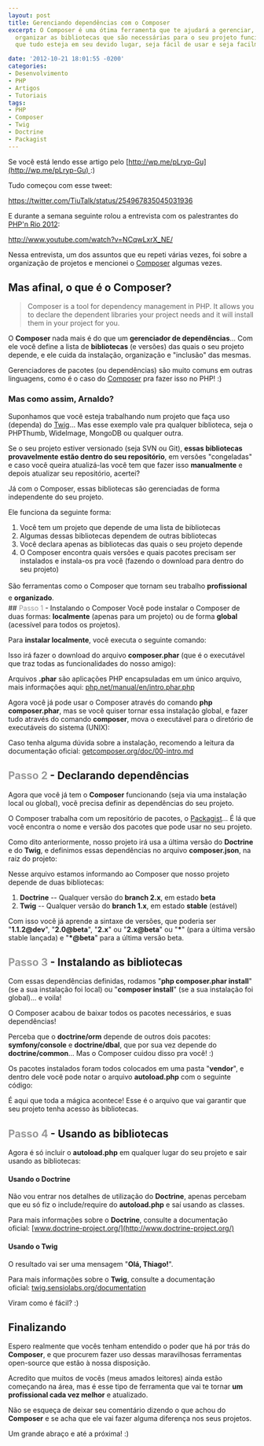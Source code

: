 ```yaml
---
layout: post
title: Gerenciando dependências com o Composer
excerpt: O Composer é uma ótima ferramenta que te ajudará a gerenciar, instalar e
  organizar as bibliotecas que são necessárias para o seu projeto funcionar. Garantindo
  que tudo esteja em seu devido lugar, seja fácil de usar e seja facilmente atualizado

date: '2012-10-21 18:01:55 -0200'
categories:
- Desenvolvimento
- PHP
- Artigos
- Tutoriais
tags:
- PHP
- Composer
- Twig
- Doctrine
- Packagist
---
```

Se você está lendo esse artigo pelo [http://wp.me/pLryp-Gu](http://wp.me/pLryp-Gu) :)

Tudo começou com esse tweet:

https://twitter.com/TiuTalk/status/254967835045031936

E durante a semana seguinte rolou a entrevista com os palestrantes do [PHP'n Rio 2012](http://phpnrio.com.br/2012/):

http://www.youtube.com/watch?v=NCqwLxrX_NE/

Nessa entrevista, um dos assuntos que eu repeti várias vezes, foi sobre a organização de projetos e mencionei o [Composer](http://getcomposer.org/) algumas vezes.

## Mas afinal, o que é o Composer?

> Composer is a tool for dependency management in PHP. It allows you to declare the dependent libraries your project needs and it will install them in your project for you.

O <strong>Composer</strong> nada mais é do que um <strong>gerenciador de dependências</strong>... Com ele você define a lista de <strong>bibliotecas</strong> (e versões) das quais o seu projeto depende, e ele cuida da instalação, organização e "inclusão" das mesmas.

Gerenciadores de pacotes (ou dependências) são muito comuns em outras linguagens, como é o caso do [Composer](http://getcomposer.org/) pra fazer isso no PHP! :)

### Mas como assim, Arnaldo?
Suponhamos que você esteja trabalhando num projeto que faça uso (dependa) do [Twig](http://twig.sensiolabs.org/)... Mas esse exemplo vale pra qualquer biblioteca, seja o PHPThumb, WideImage, MongoDB ou qualquer outra.

Se o seu projeto estiver versionado (seja SVN ou Git), <strong>essas bibliotecas provavelmente estão dentro do seu repositório</strong>, em versões "congeladas" e caso você queira atualizá-las você tem que fazer isso <strong>manualmente</strong> e depois atualizar seu repositório, acertei?

Já com o Composer, essas bibliotecas são gerenciadas de forma independente do seu projeto.

Ele funciona da seguinte forma:

<ol>
<li>Você tem um projeto que depende de uma lista de bibliotecas</li>
<li>Algumas dessas bibliotecas dependem de outras bibliotecas</li>
<li>Você declara apenas as bibliotecas das quais o seu projeto depende</li>
<li>O Composer encontra quais versões e quais pacotes precisam ser instalados e instala-os pra você (fazendo o download para dentro do seu projeto)</li>
</ol>
<div><span style="line-height: 24px;">São ferramentas como o Composer que tornam seu trabalho </span><strong style="line-height: 24px;">profissional</strong><span style="line-height: 24px;"> e <strong>organizado</strong>.</span></div>
## <span style="color: #999999;">Passo 1</span> - Instalando o Composer
Você pode instalar o Composer de duas formas: <strong>localmente</strong> (apenas para um projeto) ou de forma <strong>global</strong> (acessível para todos os projetos).

Para <strong>instalar localmente</strong>, você<strong></strong> executa o seguinte comando:

<div data-gist-id="3927122" data-gist-show-loading="false"></div>

Isso irá fazer o download do arquivo <strong>composer.phar</strong> (que é o executável que traz todas as funcionalidades do nosso amigo):

<div data-gist-id="3927127" data-gist-show-loading="false"></div>

Arquivos <strong>.phar</strong> são aplicações PHP encapsuladas em um único arquivo, mais informações aqui: [php.net/manual/en/intro.phar.php](http://php.net/manual/en/intro.phar.php)

Agora você já pode usar o Composer através do comando <strong>php composer.phar</strong>, mas se você quiser tornar essa instalação global, e fazer tudo através do comando <strong>composer</strong>, mova o executável para o diretório de executáveis do sistema (UNIX):

<div data-gist-id="3927128" data-gist-show-loading="false"></div>

Caso tenha alguma dúvida sobre a instalação, recomendo a leitura da documentação oficial: [getcomposer.org/doc/00-intro.md](http://getcomposer.org/doc/00-intro.md)

## <span style="color: #999999;">Passo 2</span> - Declarando dependências
Agora que você já tem o <strong>Composer</strong> funcionando (seja via uma instalação local ou global), você precisa definir as dependências do seu projeto.

O Composer trabalha com um repositório de pacotes, o [Packagist](https://packagist.org/)... É lá que você encontra o nome e versão dos pacotes que pode usar no seu projeto.

Como dito anteriormente, nosso projeto irá usa a última versão do <strong>Doctrine</strong> e do <strong>Twig</strong>, e definimos essas dependências no arquivo <strong>composer.json</strong>, na raiz do projeto:

<div data-gist-id="3927227" data-gist-show-loading="false"></div>

Nesse arquivo estamos informando ao Composer que nosso projeto depende de duas bibliotecas:

<ol>
<li><strong>Doctrine</strong> -- Qualquer versão do <strong>branch 2.x</strong>, em estado <strong>beta</strong></li>
<li><strong>Twig</strong> -- Qualquer versão do <strong>branch 1.x</strong>, em estado <strong>stable</strong> (estável)</li>
</ol>
Com isso você já aprende a sintaxe de versões, que poderia ser "<strong>1.1.2@dev</strong>", "<strong>2.0@beta</strong>", "<strong>2.x</strong>" ou "<strong>2.x@beta</strong>" ou "<strong>*</strong>" (para a última versão stable lançada) e "<strong>*@beta</strong>" para a última versão beta.

## <span style="color: #999999;">Passo 3</span> - Instalando as bibliotecas
Com essas dependências definidas, rodamos "<strong>php composer.phar install</strong>" (se a sua instalação foi local) ou "<strong>composer install</strong>" (se a sua instalação foi global)... e voila!

<div data-gist-id="3927261" data-gist-show-loading="false"></div>

O Composer acabou de baixar todos os pacotes necessários, e suas dependências!

Perceba que o <strong>doctrine/orm</strong> depende de outros dois pacotes: <strong>symfony/console</strong> e <strong>doctrine/dbal</strong>, que por sua vez depende do <strong>doctrine/common</strong>... Mas o Composer cuidou disso pra você! :)

Os pacotes instalados foram todos colocados em uma pasta "<strong>vendor</strong>", e dentro dele você pode notar o arquivo <strong>autoload.php</strong> com o seguinte código:

<div data-gist-id="3928198" data-gist-show-loading="false"></div>

É aqui que toda a mágica acontece! Esse é o arquivo que vai garantir que seu projeto tenha acesso às bibliotecas.

## <span style="color: #999999;">Passo 4</span> - Usando as bibliotecas
Agora é só incluir o <strong>autoload.php</strong> em qualquer lugar do seu projeto e sair usando as bibliotecas:

#### Usando o Doctrine

<div data-gist-id="3928244" data-gist-show-loading="false"></div>

Não vou entrar nos detalhes de utilização do <strong>Doctrine</strong>, apenas percebam que eu só fiz o include/require do <strong>autoload.php</strong> e saí usando as classes.

Para mais informações sobre o <strong>Doctrine</strong>, consulte a documentação oficial: [www.doctrine-project.org/](http://www.doctrine-project.org/)

#### Usando o Twig

<div data-gist-id="3928259" data-gist-show-loading="false"></div>

O resultado vai ser uma mensagem "<strong>Olá, Thiago!</strong>".

Para mais informações sobre o <strong>Twig</strong>, consulte a documentação oficial: [twig.sensiolabs.org/documentation](http://twig.sensiolabs.org/documentation)

Viram como é fácil? :)

## Finalizando
Espero realmente que vocês tenham entendido o poder que há por trás do <strong>Composer</strong>, e que procurem fazer uso dessas maravilhosas ferramentas open-source que estão à nossa disposição.

Acredito que muitos de vocês (meus amados leitores) ainda estão começando na área, mas é esse tipo de ferramenta que vai te tornar <strong>um profissional cada vez melhor</strong> e atualizado.

Não se esqueça de deixar seu comentário dizendo o que achou do <strong>Composer</strong> e se acha que ele vai fazer alguma diferença nos seus projetos.

Um grande abraço e até a próxima! :)

